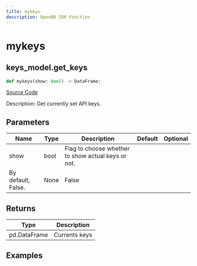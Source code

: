 ```yaml
---
title: mykeys
description: OpenBB SDK Function
---
```

# mykeys

## keys_model.get_keys

```python
def mykeys(show: bool) -> DataFrame:
```
[Source Code](https://github.com/OpenBB-finance/OpenBBTerminal/tree/main/openbb_terminal/keys_model.py#L231)

Description: Get currently set API keys.

## Parameters

| Name | Type | Description | Default | Optional |
| ---- | ---- | ----------- | ------- | -------- |
| show | bool | Flag to choose whether to show actual keys or not.
By default, False. | None | False |

## Returns

| Type | Description |
| ---- | ----------- |
| pd.DataFrame | Currents keys |

## Examples

